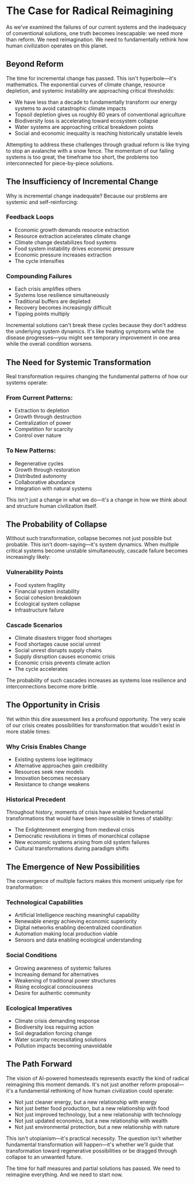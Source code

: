 # The Case for Radical Reimagining

As we've examined the failures of our current systems and the inadequacy of conventional solutions, one truth becomes inescapable: we need more than reform. We need reimagination. We need to fundamentally rethink how human civilization operates on this planet.

## Beyond Reform

The time for incremental change has passed. This isn't hyperbole—it's mathematics. The exponential curves of climate change, resource depletion, and systemic instability are approaching critical thresholds:

- We have less than a decade to fundamentally transform our energy systems to avoid catastrophic climate impacts
- Topsoil depletion gives us roughly 60 years of conventional agriculture
- Biodiversity loss is accelerating toward ecosystem collapse
- Water systems are approaching critical breakdown points
- Social and economic inequality is reaching historically unstable levels

Attempting to address these challenges through gradual reform is like trying to stop an avalanche with a snow fence. The momentum of our failing systems is too great, the timeframe too short, the problems too interconnected for piece-by-piece solutions.

## The Insufficiency of Incremental Change

Why is incremental change inadequate? Because our problems are systemic and self-reinforcing:

### Feedback Loops
- Economic growth demands resource extraction
- Resource extraction accelerates climate change
- Climate change destabilizes food systems
- Food system instability drives economic pressure
- Economic pressure increases extraction
- The cycle intensifies

### Compounding Failures
- Each crisis amplifies others
- Systems lose resilience simultaneously
- Traditional buffers are depleted
- Recovery becomes increasingly difficult
- Tipping points multiply

Incremental solutions can't break these cycles because they don't address the underlying system dynamics. It's like treating symptoms while the disease progresses—you might see temporary improvement in one area while the overall condition worsens.

## The Need for Systemic Transformation

Real transformation requires changing the fundamental patterns of how our systems operate:

### From Current Patterns:
- Extraction to depletion
- Growth through destruction
- Centralization of power
- Competition for scarcity
- Control over nature

### To New Patterns:
- Regenerative cycles
- Growth through restoration
- Distributed autonomy
- Collaborative abundance
- Integration with natural systems

This isn't just a change in what we do—it's a change in how we think about and structure human civilization itself.

## The Probability of Collapse

Without such transformation, collapse becomes not just possible but probable. This isn't doom-saying—it's system dynamics. When multiple critical systems become unstable simultaneously, cascade failure becomes increasingly likely:

### Vulnerability Points
- Food system fragility
- Financial system instability
- Social cohesion breakdown
- Ecological system collapse
- Infrastructure failure

### Cascade Scenarios
- Climate disasters trigger food shortages
- Food shortages cause social unrest
- Social unrest disrupts supply chains
- Supply disruption causes economic crisis
- Economic crisis prevents climate action
- The cycle accelerates

The probability of such cascades increases as systems lose resilience and interconnections become more brittle.

## The Opportunity in Crisis

Yet within this dire assessment lies a profound opportunity. The very scale of our crisis creates possibilities for transformation that wouldn't exist in more stable times:

### Why Crisis Enables Change
- Existing systems lose legitimacy
- Alternative approaches gain credibility
- Resources seek new models
- Innovation becomes necessary
- Resistance to change weakens

### Historical Precedent
Throughout history, moments of crisis have enabled fundamental transformations that would have been impossible in times of stability:
- The Enlightenment emerging from medieval crisis
- Democratic revolutions in times of monarchical collapse
- New economic systems arising from old system failures
- Cultural transformations during paradigm shifts

## The Emergence of New Possibilities

The convergence of multiple factors makes this moment uniquely ripe for transformation:

### Technological Capabilities
- Artificial Intelligence reaching meaningful capability
- Renewable energy achieving economic superiority
- Digital networks enabling decentralized coordination
- Automation making local production viable
- Sensors and data enabling ecological understanding

### Social Conditions
- Growing awareness of systemic failures
- Increasing demand for alternatives
- Weakening of traditional power structures
- Rising ecological consciousness
- Desire for authentic community

### Ecological Imperatives
- Climate crisis demanding response
- Biodiversity loss requiring action
- Soil degradation forcing change
- Water scarcity necessitating solutions
- Pollution impacts becoming unavoidable

## The Path Forward

The vision of AI-powered homesteads represents exactly the kind of radical reimagining this moment demands. It's not just another reform proposal—it's a fundamental rethinking of how human civilization could operate:
- Not just cleaner energy, but a new relationship with energy
- Not just better food production, but a new relationship with food
- Not just improved technology, but a new relationship with technology
- Not just updated economics, but a new relationship with wealth
- Not just environmental protection, but a new relationship with nature

This isn't utopianism—it's practical necessity. The question isn't whether fundamental transformation will happen—it's whether we'll guide that transformation toward regenerative possibilities or be dragged through collapse to an unwanted future.

The time for half measures and partial solutions has passed. We need to reimagine everything. And we need to start now.
